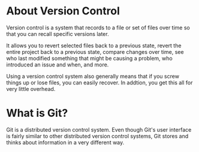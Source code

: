 # About Version Control

Version control is a system that records to a file or set of files over time so that you can recall specific versions later. 

It allows you to revert selected files back to a previous state, revert the entire project back to a previous state, compare changes over time, see who last modified something that might be causing a problem, who introduced an issue and when, and more. 

Using a version control system also generally means that if you screw things up or lose files, you can easily recover. In addtion, you get this all for very little overhead.

# What is Git?

Git is a distributed version control system. Even though Git's user interface is fairly similar to other distributed version control systems, Git stores and thinks about information in a very different way.